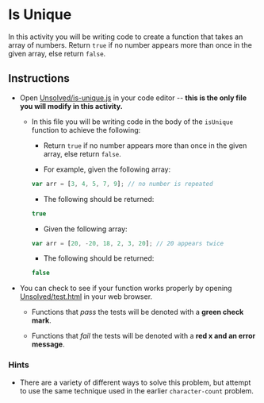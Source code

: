 # Is Unique

In this activity you will be writing code to create a function that takes an array of numbers. Return `true` if no number appears more than once in the given array, else return `false`.

## Instructions

* Open [Unsolved/is-unique.js](Unsolved/is-unique.js) in your code editor -- **this is the only file you will modify in this activity.**

  * In this file you will be writing code in the body of the `isUnique` function to achieve the following:

    * Return `true` if no number appears more than once in the given array, else return `false`.

    * For example, given the following array:

    ```js
    var arr = [3, 4, 5, 7, 9]; // no number is repeated
    ```

    * The following should be returned:

    ```js
    true
    ```

    * Given the following array:

    ```js
    var arr = [20, -20, 18, 2, 3, 20]; // 20 appears twice
    ```

    * The following should be returned:

    ```js
    false
    ```

* You can check to see if your function works properly by opening [Unsolved/test.html](Unsolved/test.html) in your web browser.

  * Functions that _pass_ the tests will be denoted with a **green check mark**.

  * Functions that _fail_ the tests will be denoted with a **red x and an error message**.

### Hints

* There are a variety of different ways to solve this problem, but attempt to use the same technique used in the earlier `character-count` problem.
